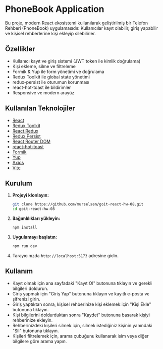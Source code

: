 # PhoneBook Application

Bu proje, modern React ekosistemi kullanılarak geliştirilmiş bir Telefon Rehberi
(PhoneBook) uygulamasıdır. Kullanıcılar kayıt olabilir, giriş yapabilir ve
kişisel rehberlerine kişi ekleyip silebilirler.

## Özellikler

-   Kullanıcı kayıt ve giriş sistemi (JWT token ile kimlik doğrulama)
-   Kişi ekleme, silme ve filtreleme
-   Formik & Yup ile form yönetimi ve doğrulama
-   Redux Toolkit ile global state yönetimi
-   redux-persist ile oturumun korunması
-   react-hot-toast ile bildirimler
-   Responsive ve modern arayüz

## Kullanılan Teknolojiler

-   [React](https://react.dev/)
-   [Redux Toolkit](https://redux-toolkit.js.org/)
-   [React Redux](https://react-redux.js.org/)
-   [Redux Persist](https://github.com/rt2zz/redux-persist)
-   [React Router DOM](https://reactrouter.com/)
-   [react-hot-toast](https://react-hot-toast.com/)
-   [Formik](https://formik.org/)
-   [Yup](https://github.com/jquense/yup)
-   [Axios](https://axios-http.com/)
-   [Vite](https://vitejs.dev/)

## Kurulum

1. **Projeyi klonlayın:**
    ```sh
    git clone https://github.com/murselsen/goit-react-hw-08.git
    cd goit-react-hw-08
    ```
2. **Bağımlılıkları yükleyin:**
    ```sh
    npm install
    ```
3. **Uygulamayı başlatın:**
    ```sh
    npm run dev
    ```
4. Tarayıcınızda `http://localhost:5173` adresine gidin.

## Kullanım

-   Kayıt olmak için ana sayfadaki "Kayıt Ol" butonuna tıklayın ve gerekli
    bilgileri doldurun.
-   Giriş yapmak için "Giriş Yap" butonuna tıklayın ve kayıtlı e-posta ve
    şifrenizi girin.
-   Giriş yaptıktan sonra, kişisel rehberinize kişi eklemek için "Kişi Ekle"
    butonuna tıklayın.
-   Kişi bilgilerini doldurduktan sonra "Kaydet" butonuna basarak kişiyi
    rehberinize ekleyin.
-   Rehberinizdeki kişileri silmek için, silmek istediğiniz kişinin yanındaki
    "Sil" butonuna tıklayın.
-   Kişileri filtrelemek için, arama çubuğunu kullanarak isim veya diğer
    bilgilere göre arama yapın.

